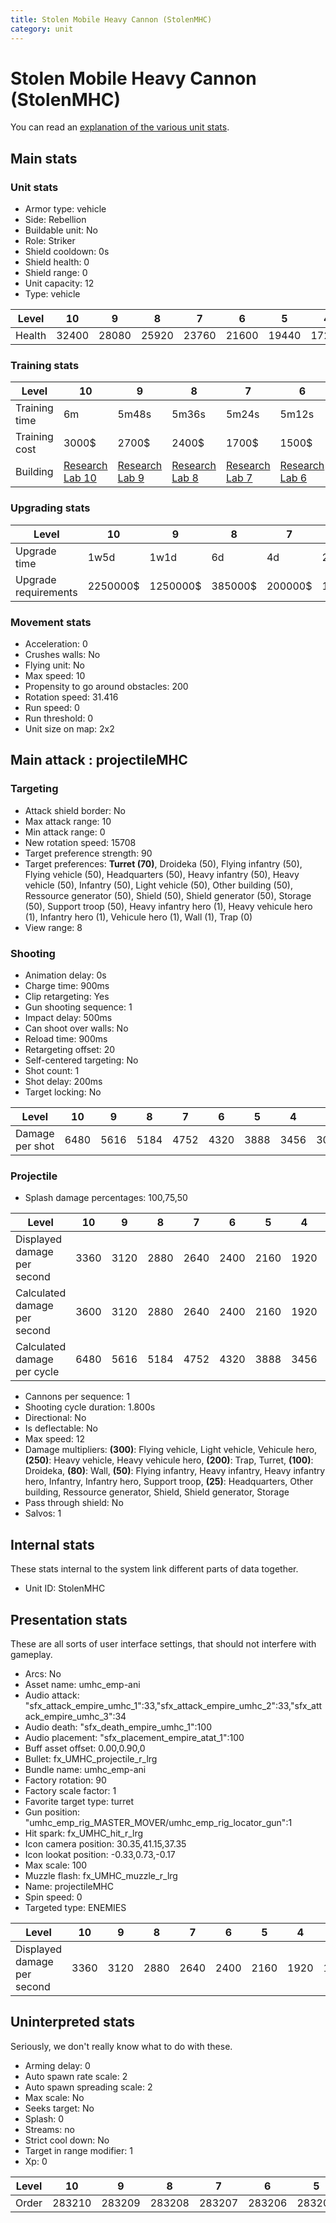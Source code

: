 ```yaml
---
title: Stolen Mobile Heavy Cannon (StolenMHC)
category: unit
---
```


# Stolen Mobile Heavy Cannon (StolenMHC)

You can read an [explanation  of the various unit stats](unitexplained.md).

## Main stats

### Unit stats

  * Armor type: vehicle
  * Side: Rebellion
  * Buildable unit: No
  * Role: Striker
  * Shield cooldown: 0s
  * Shield health: 0
  * Shield range: 0
  * Unit capacity: 12
  * Type: vehicle

|Level |10   |9    |8    |7    |6    |5    |4    |3    |2    |1    |
|------|-----|-----|-----|-----|-----|-----|-----|-----|-----|-----|
|Health|32400|28080|25920|23760|21600|19440|17280|15120|12960|10800|


### Training stats

|Level        |10                                     |9                                     |8                                     |7                                     |6                                     |5                                     |4                                     |3                                     |2                                     |1                             |
|-------------|---------------------------------------|--------------------------------------|--------------------------------------|--------------------------------------|--------------------------------------|--------------------------------------|--------------------------------------|--------------------------------------|--------------------------------------|------------------------------|
|Training time|6m                                     |5m48s                                 |5m36s                                 |5m24s                                 |5m12s                                 |5m                                    |4m48s                                 |4m36s                                 |4m24s                                 |4m12s                         |
|Training cost|3000$                                  |2700$                                 |2400$                                 |1700$                                 |1500$                                 |1300$                                 |1100$                                 |900$                                  |700$                                  |500$                          |
|Building     |[Research Lab 10](rebelOffenseLab.html)|[Research Lab 9](rebelOffenseLab.html)|[Research Lab 8](rebelOffenseLab.html)|[Research Lab 7](rebelOffenseLab.html)|[Research Lab 6](rebelOffenseLab.html)|[Research Lab 5](rebelOffenseLab.html)|[Research Lab 4](rebelOffenseLab.html)|[Research Lab 3](rebelOffenseLab.html)|[Research Lab 2](rebelOffenseLab.html)|[Factory 7](rebelFactory.html)|


### Upgrading stats

|Level               |10      |9       |8      |7      |6      |5     |4     |3    |2    |1    |
|--------------------|--------|--------|-------|-------|-------|------|------|-----|-----|-----|
|Upgrade time        |1w5d    |1w1d    |6d     |4d     |2d12h  |20h   |7h    |2h30m|1h   |0s   |
|Upgrade requirements|2250000$|1250000$|385000$|200000$|115000$|35000$|15000$|6000$|3000$|6500$|


### Movement stats

  * Acceleration: 0
  * Crushes walls: No
  * Flying unit: No
  * Max speed: 10
  * Propensity to go around obstacles: 200
  * Rotation speed: 31.416
  * Run speed: 0
  * Run threshold: 0
  * Unit size on map: 2x2

## Main attack : projectileMHC

### Targeting

  * Attack shield border: No
  * Max attack range: 10
  * Min attack range: 0
  * New rotation speed: 15708
  * Target preference strength: 90
  * Target preferences: **Turret (70)**, Droideka (50), Flying infantry (50), Flying vehicle (50), Headquarters (50), Heavy infantry (50), Heavy vehicle (50), Infantry (50), Light vehicle (50), Other building (50), Ressource generator (50), Shield (50), Shield generator (50), Storage (50), Support troop (50), Heavy infantry hero (1), Heavy vehicule hero (1), Infantry hero (1), Vehicule hero (1), Wall (1), Trap (0)
  * View range: 8

### Shooting

  * Animation delay: 0s
  * Charge time: 900ms
  * Clip retargeting: Yes
  * Gun shooting sequence: 1
  * Impact delay: 500ms
  * Can shoot over walls: No
  * Reload time: 900ms
  * Retargeting offset: 20
  * Self-centered targeting: No
  * Shot count: 1
  * Shot delay: 200ms
  * Target locking: No

|Level          |10  |9   |8   |7   |6   |5   |4   |3   |2   |1   |
|---------------|----|----|----|----|----|----|----|----|----|----|
|Damage per shot|6480|5616|5184|4752|4320|3888|3456|3024|2592|2160|


### Projectile

  * Splash damage percentages: 100,75,50

|Level                       |10  |9   |8   |7   |6   |5   |4   |3   |2   |1   |
|----------------------------|----|----|----|----|----|----|----|----|----|----|
|Displayed damage per second |3360|3120|2880|2640|2400|2160|1920|1680|1440|1200|
|Calculated damage per second|3600|3120|2880|2640|2400|2160|1920|1680|1440|1200|
|Calculated damage per cycle |6480|5616|5184|4752|4320|3888|3456|3024|2592|2160|


  * Cannons per sequence: 1
  * Shooting cycle duration: 1.800s
  * Directional: No
  * Is deflectable: No
  * Max speed: 12
  * Damage multipliers: **(300)**: Flying vehicle, Light vehicle, Vehicule hero, **(250)**: Heavy vehicle, Heavy vehicule hero, **(200)**: Trap, Turret, **(100)**: Droideka, **(80)**: Wall, **(50)**: Flying infantry, Heavy infantry, Heavy infantry hero, Infantry, Infantry hero, Support troop, **(25)**: Headquarters, Other building, Ressource generator, Shield, Shield generator, Storage
  * Pass through shield: No
  * Salvos: 1

## Internal stats

These stats internal to the system link different parts of data together.

  * Unit ID: StolenMHC

## Presentation stats

These are all sorts of user interface settings, that should not interfere with gameplay.

  * Arcs: No
  * Asset name: umhc_emp-ani
  * Audio attack: "sfx_attack_empire_umhc_1":33,"sfx_attack_empire_umhc_2":33,"sfx_attack_empire_umhc_3":34
  * Audio death: "sfx_death_empire_umhc_1":100
  * Audio placement: "sfx_placement_empire_atat_1":100
  * Buff asset offset: 0.00,0.90,0
  * Bullet: fx_UMHC_projectile_r_lrg
  * Bundle name: umhc_emp-ani
  * Factory rotation: 90
  * Factory scale factor: 1
  * Favorite target type: turret
  * Gun position: "umhc_emp_rig_MASTER_MOVER/umhc_emp_rig_locator_gun":1
  * Hit spark: fx_UMHC_hit_r_lrg
  * Icon camera position: 30.35,41.15,37.35
  * Icon lookat position: -0.33,0.73,-0.17
  * Max scale: 100
  * Muzzle flash: fx_UMHC_muzzle_r_lrg
  * Name: projectileMHC
  * Spin speed: 0
  * Targeted type: ENEMIES

|Level                      |10  |9   |8   |7   |6   |5   |4   |3   |2   |1   |
|---------------------------|----|----|----|----|----|----|----|----|----|----|
|Displayed damage per second|3360|3120|2880|2640|2400|2160|1920|1680|1440|1200|


## Uninterpreted stats

Seriously, we don't really know what to do with these.

  * Arming delay: 0
  * Auto spawn rate scale: 2
  * Auto spawn spreading scale: 2
  * Max scale: No
  * Seeks target: No
  * Splash: 0
  * Streams: no
  * Strict cool down: No
  * Target in range modifier: 1
  * Xp: 0

|Level|10    |9     |8     |7     |6     |5     |4     |3     |2     |1     |
|-----|------|------|------|------|------|------|------|------|------|------|
|Order|283210|283209|283208|283207|283206|283205|283204|283203|283202|283201|


